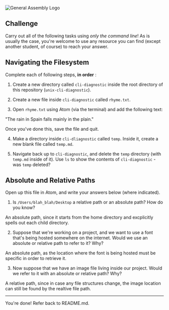 ![General Assembly Logo](http://i.imgur.com/ke8USTq.png)

## Challenge

Carry out all of the following tasks using _only the command line_! As is usually the case, you're welcome to use any resource you can find (except another student, of course) to reach your answer.

## Navigating the Filesystem

Complete each of following steps, **in order** :

1. Create a new directory called `cli-diagnostic` inside the root directory of this repository (`unix-cli-diagnostic`).

2. Create a new file inside `cli-diagnostic` called `rhyme.txt`.

3. Open `rhyme.txt` using Atom (via the terminal) and add the following text:

 "The rain in Spain falls mainly in the plain."

 Once you've done this, save the file and quit.

4. Make a directory inside `cli-dliagnostic` called `temp`. Inside it, create a new blank file called `temp.md`.

5. Navigate back up to `cli-diagnostic`, and delete the `temp` directory (with `temp.md` inside of it).
Use `ls` to show the contents of `cli-diagnostic` - was `temp` deleted?

## Absolute and Relative Paths

Open up this file in Atom, and write your answers below (where indicated).

1. Is `/Users/blah_blah/Desktop` a relative path or an absolute path? How do you know?

 <!-- Answer Starts Here -->
An absolute path, since it starts from the home directory and excplicitly spells out each child directory.
 <!-- Answer Ends Here -->

2. Suppose that we're working on a project, and we want to use a font that's being hosted somewhere on the internet. Would we use an absolute or relative path to refer to it? Why?

 <!-- Answer Starts Here -->
An absolute path, as the location where the font is being hosted must be specific in order to retrieve it.
 <!-- Answer Ends Here -->

3. Now suppose that we have an image file living inside our project. Would we refer to it with an absolute or relative path? Why?

 <!-- Answer Starts Here -->
A relative path, since in case any file structures change, the image location can still be found by the realtive file path.
 <!-- Answer Ends Here -->

<hr>

You're done! Refer back to README.md.
